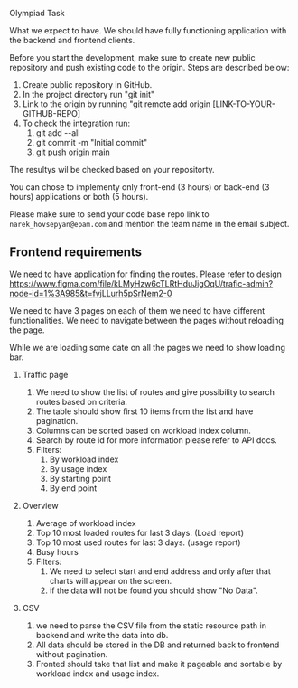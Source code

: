 Olympiad Task 

What we expect to have. 
We should have fully functioning application with the backend and frontend clients.

Before you start the development, make sure to create new public repository and push existing code to the origin. Steps are described below:
1. Create public repository in GitHub. 
2. In the project directory run "git init" 
3. Link to the origin by running "git remote add origin [LINK-TO-YOUR-GITHUB-REPO]
4. To check the integration run: 
   1. git add --all
   2. git commit -m "Initial commit"
   3. git push origin main

The resultys wil be checked based on your repositorty.

You can chose to implementy only front-end (3 hours) or back-end (3 hours) applications or both (5 hours). 

Please make sure to send your code base repo link to ```narek_hovsepyan@epam.com``` and mention the team name in the email subject. 

## Frontend requirements

We need to have application for finding the routes. 
Please refer to design https://www.figma.com/file/kLMyHzw6cTLRtHduJigOqU/trafic-admin?node-id=1%3A985&t=fvjLLurh5pSrNem2-0

We need to have 3 pages on each of them we need to have different functionalities.
We need to navigate between the pages without reloading the page.

While we are loading some date on all the pages we need to show loading bar.

1) Traffic page 
   1) We need to show the list of routes and give possibility to search routes based on criteria.
   2) The table should show first 10 items from the list and have pagination.
   3) Columns can be sorted based on workload index column.
   4) Search by route id for more information please refer to API docs.
   5) Filters:
      1) By workload index 
      2) By usage index 
      3) By starting point
      4) By end point

2) Overview
   1) Average of workload index
   2) Top 10 most loaded routes for last 3 days. (Load report)
   3) Top 10 most used routes for last 3 days. (usage report)
   4) Busy hours
   5) Filters:
      1) We need to select start and end address and only after that charts will appear on the screen.
      2) if the data will not be found you should show "No Data".
3) CSV
   1) we need to parse the CSV file from the static resource path in backend and write the data into db.
   2) All data should be stored in the DB and returned back to frontend without pagination.
   3) Fronted should take that list and make it pageable and sortable by workload index and usage index.
